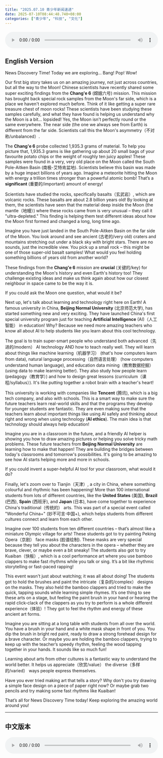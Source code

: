 ```yaml
---
title: "2025.07.10 青少年新闻速递"
date: 2025-07-10T08:44:48.740+08:00
categories: ["青少年", "科技", "文化"]
---
```

<audio controls style="width: 100%; max-width: 900px; margin: 1.5em 0; display: block;">
  <source src="/mp3/teen_news/20250710.en.mp3" type="audio/mpeg">
</audio>

## English Version

News Discovery Time! Today we are exploring... Bang! Pop! Wow!

Our first big story takes us on an amazing journey, not just across countries, but all the way to the Moon! Chinese scientists have recently shared some super exciting findings from the **Chang'e 6** (嫦娥六号) mission. This mission has brought back special rock samples from the Moon's far side, which is a place we haven't explored much before. Think of it like getting a super rare treasure chest of moon rocks! These scientists have been studying these samples carefully, and what they have found is helping us understand why the Moon is a bit... lopsided! Yes, the Moon isn't perfectly round or the same everywhere. The near side (the one we always see from Earth) is different from the far side. Scientists call this the Moon's asymmetry（不对称/unbalanced）.

The **Chang'e 6** probe collected 1,935.3 grams of material. To help you picture that, 1,935.3 grams is like gathering up about 20 small bags of your favourite potato chips or the weight of roughly ten juicy apples! These samples were found in a very, very old place on the Moon called the South Pole-Aitken Basin (南极-艾特肯盆地). Scientists believe this basin was made by a huge impact billions of years ago. Imagine a meteorite hitting the Moon with energy a trillion times stronger than a powerful atomic bomb! That’s a **significant** (重要的/important) amount of energy!

Scientists have studied the rocks, specifically basalts（玄武岩）, which are volcanic rocks. These basalts are about 2.8 billion years old! By looking at them, the scientists have seen that the material deep inside the Moon (the mantle（地幔）) where these rocks came from is very unusual – they call it "ultra-depleted." This finding is helping them test different ideas about how the Moon first formed and changed a long, long time ago.

Imagine you have just landed in the South Pole-Aitken Basin on the far side of the Moon. You look around and see ancient (古老的/very old) craters and mountains stretching out under a black sky with bright stars. There are no sounds, just the incredible view. You pick up a small rock – this might be one of those super-old basalt samples! What would you feel holding something billions of years old from another world?

These findings from the **Chang'e 6** mission are **crucial** (关键的/key) for understanding the Moon's history and even Earth's history too! They challenge existing ideas and make us think again about how our closest neighbour in space came to be the way it is.

If you could ask the Moon one question, what would it be?

Next up, let's talk about learning and technology right here on Earth! A famous university in China, **Beijing Normal University** (北京师范大学), has started something new and very exciting. They have launched China's first special university program just for teaching **Artificial Intelligence** (AI)（人工智能） in education! Why? Because we need more amazing teachers who know all about AI to help students like you learn about this cool technology.

The goal is to train super-smart people who understand both advanced（先进的/modern） AI technology AND how to teach really well. They will learn about things like machine learning（机器学习） (that's how computers learn from data), natural language processing（自然语言处理） (how computers understand human language), and education data mining（教育数据挖掘） (using data to make learning better). They also study how people learn (pedagogy（教育学）) and how to design great lessons (curriculum（课程/syllabus）). It's like putting together a robot brain with a teacher's heart!

This university is working with companies like **Tencent** (腾讯), which is a big tech company, and also with schools. This is a smart way to make sure the future teachers learn real-world skills and that the programs they develop for younger students are fantastic. They are even making sure that the teachers learn about important things like using AI safely and thinking about right and wrong when using technology (**AI ethics**). The main idea is that technology should always help education!

Imagine you are in a classroom in the future, and a friendly AI helper is showing you how to draw amazing pictures or helping you solve tricky math problems. These future teachers from **Beijing Normal University** are learning how to make that happen! They are building the bridges between today's classrooms and tomorrow's possibilities. It's going to be amazing to see how AI starts helping more and more in schools.

If you could invent a super-helpful AI tool for your classroom, what would it do?

Finally, let's zoom over to Tianjin（天津）, a city in China, where something colourful and rhythmic has been happening! More than 100 international students from lots of different countries, like the **United States** (美国), **Brazil** (巴西), **Spain** (西班牙), and **Japan** (日本), have come together to experience China's traditional（传统的） arts. This was part of a special event called "Wonderful China+" (妙不可言·中国+), which helps students from different cultures connect and learn from each other.

Imagine over 100 students from ten different countries – that’s almost like a miniature Olympic village for arts! These students got to try painting Peking Opera（京剧） face masks (脸谱绘制). These masks are very special because they tell you about the characters in the opera – whether they are brave, clever, or maybe even a bit sneaky! The students also got to try Kuaiban（快板）, which is a cool performance art where you use bamboo clappers to make fast rhythms while you talk or sing. It’s a bit like rhythmic storytelling or fast-paced rapping!

This event wasn't just about watching; it was all about doing! The students got to hold the brushes and paint the intricate（复杂的/complex） designs on the masks. They also held the bamboo clappers and tried to make the quick, tapping sounds while learning simple rhymes. It’s one thing to see these arts on a stage, but feeling the paint brush in your hand or hearing the rapid click-clack of the clappers as you try to perform is a whole different experience（体验）! They got to feel the rhythm and energy of these ancient art forms.

Imagine you are sitting at a long table with students from all over the world. You have a brush in your hand and a white mask shape in front of you. You dip the brush in bright red paint, ready to draw a strong forehead design for a brave character. Or maybe you are holding the bamboo clappers, trying to keep up with the teacher’s speedy rhythm, feeling the wood tapping together in your hands. It sounds like so much fun!

Learning about arts from other cultures is a fantastic way to understand the world better. It helps us appreciate（欣赏/value） the diverse（多样的/varied） ways people express themselves.

Have you ever tried making art that tells a story? Why don't you try drawing a simple face design on a piece of paper right now? Or maybe grab two pencils and try making some fast rhythms like Kuaiban!

That’s all for News Discovery Time today! Keep exploring the amazing world around you!

---

## 中文版本
<audio controls style="width: 100%; max-width: 900px; margin: 1.5em 0; display: block;">
  <source src="/mp3/teen_news/20250710.cn.mp3" type="audio/mpeg">

新闻探索时间到！今天我们要探索... 嘭！啪！哇！

我们的第一条大新闻带我们进行一次超棒的旅行，不光是跨越国家，更是一路飞向月亮！中国的科学家们最近分享了来自**嫦娥六号**（Chang'e 6）任务的一些超级激动人心的发现。这次任务从月球背面带回了特别的岩石样本，那里可是我们以前很少探索的地方。想想看，这就像是得到一个装满了月球岩石的超级稀有藏宝箱！这些科学家们一直在仔细研究这些样本，他们发现的东西正帮助我们理解为什么月亮有点……不对称！没错，月亮并不是哪里都一样完美的圆形。它靠近地球的一面（我们总是看到的那一面）和背面可不一样。科学家们把这叫做月球的asymmetry（不对称/形状不均匀）。

**嫦娥六号**探测器一共收集了1,935.3克物质。为了让你更好地想象，1,935.3克差不多就像是收集了大约20小袋你最喜欢的薯片，或者大约十个多汁苹果的重量！这些样本是在月球上一个非常非常古老的地方找到的，叫做South Pole-Aitken Basin（南极-艾特肯盆地）。科学家们相信这个盆地是几十亿年前一次巨大的impact（撞击）造成的。想象一颗陨石撞击月亮，产生的能量比一颗强力原子弹还要大一万亿倍！这可真是**significant**（巨大的/了不起的）能量！

科学家们研究了这些岩石，特别是basalts（玄武岩），这是一种火山岩。这些玄武岩大约有28亿年那么老！通过观察它们，科学家们发现这些岩石来自月球深处（mantle（地幔）），那里的物质非常不寻常——他们称之为“超贫化”。这个发现正帮助他们检验关于月球最初是如何形成并在long, long ago（很久很久以前）发生变化的不同想法。

想象一下，你刚刚降落在月球背面的South Pole-Aitken Basin。你环顾四周，在漆黑的天空下，看到古老（古老的/很古老的）的陨石坑和连绵起伏的山脉，星星闪闪发光。没有声音，只有令人惊叹的景色。你捡起一块小石头——这可能就是那块超级古老的玄武岩样本！手里拿着来自另一个世界的、几十亿年前的东西，你会感觉怎么样？

这些来自**嫦娥六号**任务的发现对于理解月球的历史，甚至地球的历史，都是**crucial**（非常重要的/关键的）！它们挑战了我们已有的想法，让我们重新思考这个离我们最近的太空邻居是如何变成现在这个样子的。

如果你能问月亮一个问题，你会问什么呢？

接下来，我们来聊聊地球上的学习和科技！中国一所著名的大学，**北京师范大学**（Beijing Normal University），刚刚开始了一件新鲜又超酷的事情。他们启动了中国第一个专门培养AI（人工智能）教育人才的大学专业！为什么要这么做呢？因为我们需要更多优秀的、了解AI的老师，来帮助像你一样的学生学习这项超酷的技术。

他们的目标是培养超级聪明的人，他们既要掌握先进（先进的/厉害的）的AI技术，又要懂得如何把课教得特别好（pedagogy（教育学））。他们会学习像machine learning（机器学习）（就是计算机如何从数据中学习）、natural language processing（自然语言处理）（计算机如何理解人类的语言），还有education data mining（教育数据挖掘）（利用数据让学习变得更好）这样的技术。他们还要学习人是怎么学习的，以及如何设计棒棒的课程（curriculum（课程/教学内容））。这就像是把一个机器人大脑和一个老师的心combine（结合）起来！

这所大学正在和像**腾讯**（Tencent）这样的大科技公司合作，也和中小学合作。这是一种非常**smart**（聪明的/巧妙的）方式，可以确保未来的老师学到 real-world skills（真本领），他们为 younger students（低年级学生）开发的课程也会非常精彩。他们甚至确保老师们学习关于如何安全使用AI，以及在使用科技时如何思考对错（**AI ethics**）等重要内容。最核心的想法是：科技永远都应该服务于教育！

想象一下，未来的教室里，有一个友好的AI小助手正在教你画漂亮的图画，或者帮助你解决 tricky math problems（棘手的数学题）。来自**北京师范大学**的这些未来老师们，正在学习如何让这一切变成现实！他们正在为今天的教室和明天的possibilities（可能性）搭建桥梁。AI将来越来越多地帮助学校，这简直不要太厉害！

如果你能发明一个超级好用的AI工具给你的教室，它会是做什么的呢？

最后，我们飞到天津（Tianjin），这座中国的城市最近发生了一些色彩缤纷、充满节奏感的事情！来自很多不同国家的一百多名国际学生，比如**美国**（United States）、**巴西**（Brazil）、**西班牙**（Spain）和**日本**（Japan），聚在一起体验中国的传统（传统的）艺术。这是一个叫做“妙不可言·中国+”（Wonderful China+）的特别活动的一部分，这个活动帮助不同文化背景的学生互相connect（连接）和学习。

想象一下，来自十个不同国家的一百多个学生——这几乎就像是一个小型的艺术奥运村！这些学生有机会尝试绘制京剧（Peking Opera）的脸谱（face masks）。这些脸谱非常特别，它们会告诉你戏曲里的角色是什么样的——他们是勇敢的，聪明的，还是有点 mischievous（调皮的）！学生们还尝试了快板（Kuaiban），这是一种很酷的表演艺术，你要用竹板打出快速的节奏，同时说话或者唱歌。这有点像带着节奏讲故事，或者快节奏的rap！

这个活动不只是看，更重要的是动手做！学生们亲手拿着刷子，在面具上画那些复杂的（复杂的/精细的）图案。他们也拿着竹板，试着打出快速、嗒嗒嗒的声音，同时学习简单的rhymes（儿歌）。在舞台上看这些艺术是一回事，但亲自拿着刷子感受颜料，或者一边 trying to perform（尝试表演）一边听着竹板快速的click-clack（响声），那完全是另一种experience（体验）！他们亲身感受了这些古老艺术形式的节奏和能量。

想象你坐在长长的桌子旁，周围是来自世界各地的同学。你手里拿着一支笔，面前有一个空白的面具形状。你把笔尖蘸上鲜红色的颜料，准备为一个勇敢的角色画上强有力的额头图案。或者你正拿着竹板，试着跟上老师飞快的节奏，感受竹板在你手里一起敲打的声音。这听起来超有趣！

学习来自其他文化的艺术，是更好地理解世界的 fantastic way（很棒的方式）。它帮助我们appreciate（欣赏/了解）不同的人们表达自己的各种（多样的/不同的）方式。

你有没有尝试过创作能讲述故事的艺术品呢？为什么不现在就拿出一张纸，试着画一个简单的脸谱设计呢？或者拿出两支铅笔，试着像打快板一样，打出一些快速的节奏！

今天的“新闻探索时间”就到这里啦！继续探索你身边这个奇妙的世界吧！
